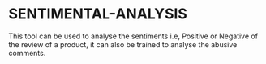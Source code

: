 # SENTIMENTAL-ANALYSIS
This tool can be used to analyse the sentiments i.e, Positive or Negative of the review of a product, it can also be trained to analyse the abusive comments.
